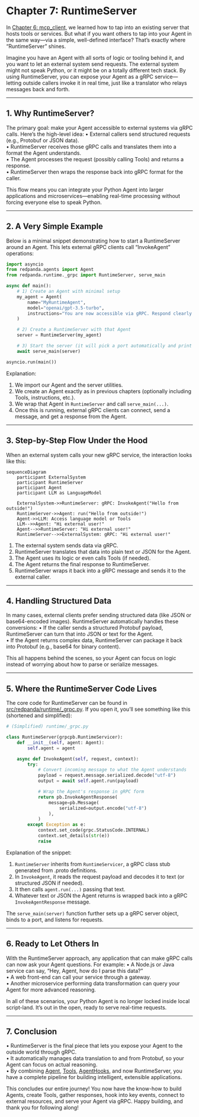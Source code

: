 # Chapter 7: RuntimeServer

In [Chapter 6: mcp_client](07_mcp_client_.md), we learned how to tap into an existing server that hosts tools or services. But what if you want others to tap into your Agent in the same way—via a simple, well-defined interface? That’s exactly where “RuntimeServer” shines.

Imagine you have an Agent with all sorts of logic or tooling behind it, and you want to let an external system send requests. The external system might not speak Python, or it might be on a totally different tech stack. By using RuntimeServer, you can expose your Agent as a gRPC service—letting outside callers invoke it in real time, just like a translator who relays messages back and forth.

--------------------------------------------------------------------------------

## 1. Why RuntimeServer?

The primary goal: make your Agent accessible to external systems via gRPC calls. Here’s the high-level idea:
• External callers send structured requests (e.g., Protobuf or JSON data).  
• RuntimeServer receives those gRPC calls and translates them into a format the Agent understands.  
• The Agent processes the request (possibly calling Tools) and returns a response.  
• RuntimeServer then wraps the response back into gRPC format for the caller.

This flow means you can integrate your Python Agent into larger applications and microservices—enabling real-time processing without forcing everyone else to speak Python.

--------------------------------------------------------------------------------

## 2. A Very Simple Example

Below is a minimal snippet demonstrating how to start a RuntimeServer around an Agent. This lets external gRPC clients call “InvokeAgent” operations:

```python
import asyncio
from redpanda.agents import Agent
from redpanda.runtime._grpc import RuntimeServer, serve_main

async def main():
    # 1) Create an Agent with minimal setup
    my_agent = Agent(
        name="MyRuntimeAgent",
        model="openai/gpt-3.5-turbo",
        instructions="You are now accessible via gRPC. Respond clearly."
    )

    # 2) Create a RuntimeServer with that Agent
    server = RuntimeServer(my_agent)

    # 3) Start the server (it will pick a port automatically and print it)
    await serve_main(server)

asyncio.run(main())
```

Explanation:  
1. We import our Agent and the server utilities.  
2. We create an Agent exactly as in previous chapters (optionally including Tools, instructions, etc.).  
3. We wrap that Agent in `RuntimeServer` and call `serve_main(...)`.  
4. Once this is running, external gRPC clients can connect, send a message, and get a response from the Agent.

--------------------------------------------------------------------------------

## 3. Step-by-Step Flow Under the Hood

When an external system calls your new gRPC service, the interaction looks like this:

```mermaid
sequenceDiagram
    participant ExternalSystem
    participant RuntimeServer
    participant Agent
    participant LLM as LanguageModel

    ExternalSystem->>RuntimeServer: gRPC: InvokeAgent("Hello from outside!")
    RuntimeServer->>Agent: run("Hello from outside!")
    Agent->>LLM: Access language model or Tools
    LLM-->>Agent: "Hi external user!"
    Agent-->>RuntimeServer: "Hi external user!"
    RuntimeServer-->>ExternalSystem: gRPC: "Hi external user!"
```

1. The external system sends data via gRPC.  
2. RuntimeServer translates that data into plain text or JSON for the Agent.  
3. The Agent uses its logic or even calls Tools (if needed).  
4. The Agent returns the final response to RuntimeServer.  
5. RuntimeServer wraps it back into a gRPC message and sends it to the external caller.

--------------------------------------------------------------------------------

## 4. Handling Structured Data

In many cases, external clients prefer sending structured data (like JSON or base64-encoded images). RuntimeServer automatically handles these conversions:
• If the caller sends a structured Protobuf payload, RuntimeServer can turn that into JSON or text for the Agent.  
• If the Agent returns complex data, RuntimeServer can package it back into Protobuf (e.g., base64 for binary content).  

This all happens behind the scenes, so your Agent can focus on logic instead of worrying about how to parse or serialize messages.

--------------------------------------------------------------------------------

## 5. Where the RuntimeServer Code Lives

The core code for RuntimeServer can be found in [src/redpanda/runtime/_grpc.py](https://github.com/redpanda-data/agent/blob/main/src/redpanda/runtime/_grpc.py). If you open it, you’ll see something like this (shortened and simplified):

```python
# (Simplified) runtime/_grpc.py

class RuntimeServer(grpcpb.RuntimeServicer):
    def __init__(self, agent: Agent):
        self.agent = agent

    async def InvokeAgent(self, request, context):
        try:
            # Convert incoming message to what the Agent understands
            payload = request.message.serialized.decode("utf-8")
            output = await self.agent.run(payload)

            # Wrap the Agent's response in gRPC form
            return pb.InvokeAgentResponse(
                message=pb.Message(
                    serialized=output.encode("utf-8")
                ),
            )
        except Exception as e:
            context.set_code(grpc.StatusCode.INTERNAL)
            context.set_details(str(e))
            raise
```

Explanation of the snippet:  
1. `RuntimeServer` inherits from `RuntimeServicer`, a gRPC class stub generated from .proto definitions.  
2. In `InvokeAgent`, it reads the request payload and decodes it to text (or structured JSON if needed).  
3. It then calls `agent.run(...)` passing that text.  
4. Whatever text or JSON the Agent returns is wrapped back into a gRPC `InvokeAgentResponse` message.

The `serve_main(server)` function further sets up a gRPC server object, binds to a port, and listens for requests.

--------------------------------------------------------------------------------

## 6. Ready to Let Others In

With the RuntimeServer approach, any application that can make gRPC calls can now ask your Agent questions. For example:
• A Node.js or Java service can say, “Hey, Agent, how do I parse this data?”  
• A web front-end can call your service through a gateway.  
• Another microservice performing data transformation can query your Agent for more advanced reasoning.

In all of these scenarios, your Python Agent is no longer locked inside local script-land. It’s out in the open, ready to serve real-time requests.

--------------------------------------------------------------------------------

## 7. Conclusion

• RuntimeServer is the final piece that lets you expose your Agent to the outside world through gRPC.  
• It automatically manages data translation to and from Protobuf, so your Agent can focus on actual reasoning.  
• By combining [Agent](01_agent_.md), [Tools](02_tool_.md), [AgentHooks](04_agenthooks_.md), and now RuntimeServer, you have a complete pipeline for building intelligent, extensible applications.

This concludes our entire journey! You now have the know-how to build Agents, create Tools, gather responses, hook into key events, connect to external resources, and serve your Agent via gRPC. Happy building, and thank you for following along!
